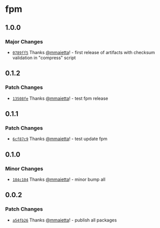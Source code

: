 # fpm

## 1.0.0

### Major Changes

- [`0789ff5`](https://github.com/electron-userland/electron-builder-binaries/commit/0789ff5fc0fddba7207935cc71459b4a697d28df) Thanks [@mmaietta](https://github.com/mmaietta)! - first release of artifacts with checksum validation in "compress" script

## 0.1.2

### Patch Changes

- [`13508fe`](https://github.com/electron-userland/electron-builder-binaries/commit/13508fe73949539effd5c052a73ed95de7f5fcdd) Thanks [@mmaietta](https://github.com/mmaietta)! - test fpm release

## 0.1.1

### Patch Changes

- [`6cf87c9`](https://github.com/electron-userland/electron-builder-binaries/commit/6cf87c99b00e0ea31a774e250099d2a66a227100) Thanks [@mmaietta](https://github.com/mmaietta)! - test update fpm

## 0.1.0

### Minor Changes

- [`184c104`](https://github.com/electron-userland/electron-builder-binaries/commit/184c1042da36468d3b320dad1cdc2dfe3f3057b5) Thanks [@mmaietta](https://github.com/mmaietta)! - minor bump all

## 0.0.2

### Patch Changes

- [`a54fb26`](https://github.com/electron-userland/electron-builder-binaries/commit/a54fb267a8d3347c7970910b95d89183ac0dba90) Thanks [@mmaietta](https://github.com/mmaietta)! - publish all packages

